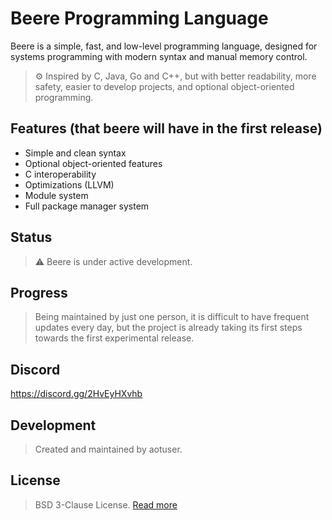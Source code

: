 # Beere Programming Language

Beere is a simple, fast, and low-level programming language, designed for systems programming with modern syntax and manual memory control.

> ⚙️ Inspired by C, Java, Go and C++, but with better readability, more safety, easier to develop projects, and optional object-oriented programming.

## Features (that beere will have in the **first** release)

- Simple and clean syntax
- Optional object-oriented features
- C interoperability
- Optimizations (LLVM)
- Module system
- Full package manager system

## Status
> ⚠️ Beere is under active development.

## Progress
> Being maintained by just one person, it is difficult to have frequent updates every day, but the project is already taking its first steps towards the first experimental release.

## Discord
https://discord.gg/2HvEyHXvhb

## Development
> Created and maintained by aotuser.

## License
> BSD 3-Clause License. [Read more](https://github.com/beere-lang/beere?tab=BSD-3-Clause-1-ov-file)
